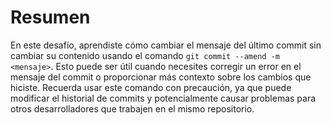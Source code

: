 # Resumen

En este desafío, aprendiste cómo cambiar el mensaje del último commit sin cambiar su contenido usando el comando `git commit --amend -m <mensaje>`. Esto puede ser útil cuando necesites corregir un error en el mensaje del commit o proporcionar más contexto sobre los cambios que hiciste. Recuerda usar este comando con precaución, ya que puede modificar el historial de commits y potencialmente causar problemas para otros desarrolladores que trabajen en el mismo repositorio.
